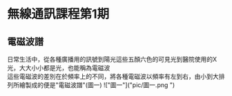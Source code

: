 # 無線通訊課程第1期


## 電磁波譜
日常生活中，從各種廣播用的訊號到陽光這些五顏六色的可見光到醫院使用的X光，大大小小都是光，也能稱為電磁波  
這些電磁波的差別在於頻率上的不同，將各種電磁波以頻率有左到右，由小到大排列所繪製成的便是"電磁波譜"(圖一)
!["圖一"]("pic/圖一.png ")

